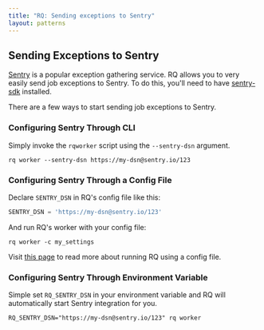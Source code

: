 ```yaml
---
title: "RQ: Sending exceptions to Sentry"
layout: patterns
---
```


## Sending Exceptions to Sentry

[Sentry](https://www.getsentry.com/) is a popular exception gathering service.
RQ allows you to very easily send job exceptions to Sentry. To do this, you'll
need to have [sentry-sdk](https://pypi.org/project/sentry-sdk/) installed.

There are a few ways to start sending job exceptions to Sentry.


### Configuring Sentry Through CLI

Simply invoke the `rqworker` script using the ``--sentry-dsn`` argument.

```console
rq worker --sentry-dsn https://my-dsn@sentry.io/123
```


### Configuring Sentry Through a Config File

Declare `SENTRY_DSN` in RQ's config file like this:

```python
SENTRY_DSN = 'https://my-dsn@sentry.io/123'
```

And run RQ's worker with your config file:

```console
rq worker -c my_settings
```

Visit [this page](https://python-rq.org/docs/workers/#using-a-config-file)
to read more about running RQ using a config file.


### Configuring Sentry Through Environment Variable

Simple set `RQ_SENTRY_DSN` in your environment variable and RQ will
automatically start Sentry integration for you.

```console
RQ_SENTRY_DSN="https://my-dsn@sentry.io/123" rq worker
```
